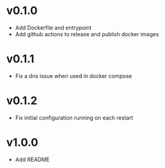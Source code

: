 # v0.1.0
* Add Dockerfile and entrypoint
* Add github actions to release and publish docker images

# v0.1.1
* Fix a dns issue when used in docker compose

# v0.1.2
* Fix initial configuration running on each restart

# v1.0.0
* Add README
